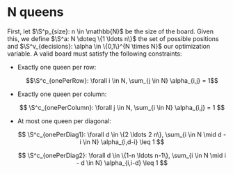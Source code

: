 # N queens

First, let $\S^p_{size}: n \in \mathbb{N}$ be the size of the board.
Given this, we define $\S^a: N \doteq \{1 \ldots n\}$
the set of possible positions and
$\S^v_{decisions}: \alpha \in \{0,1\}^{N \times N}$ our optimization variable.
A valid board must satisfy the following constraints:

+ Exactly one queen per row:

  $$\S^c_{onePerRow}: \forall i \in N, \sum_{j \in N} \alpha_{i,j} = 1$$

+ Exactly one queen per column:

  $$
    \S^c_{onePerColumn}: \forall j \in N, \sum_{i \in N} \alpha_{i,j} = 1
  $$

+ At most one queen per diagonal:

  $$
    \S^c_{onePerDiag1}:
    \forall d \in \{2 \ldots 2 n\},
      \sum_{i \in N \mid d - i \in N} \alpha_{i,d-i} \leq 1
  $$

  $$
    \S^c_{onePerDiag2}:
    \forall d \in \{1-n \ldots n-1\},
      \sum_{i \in N \mid i - d \in N} \alpha_{i,i-d} \leq 1
  $$

